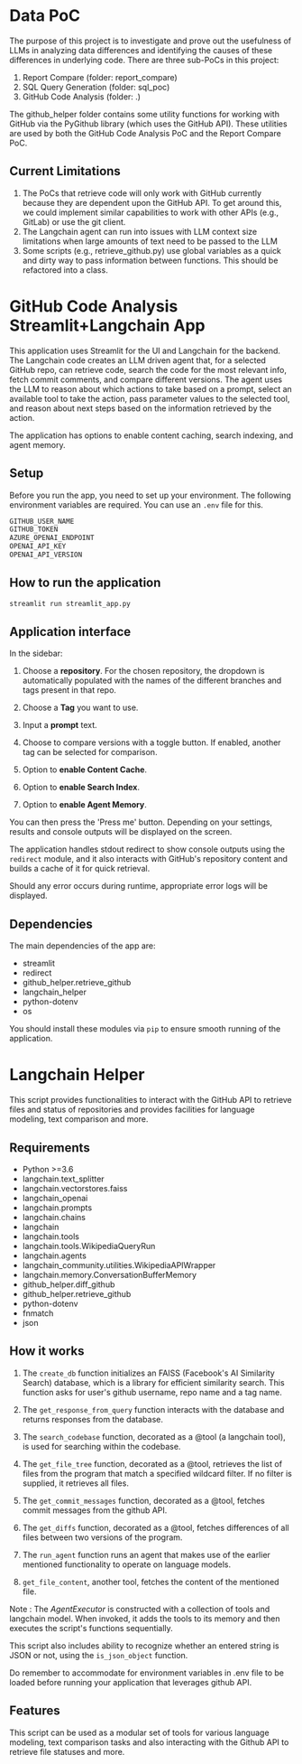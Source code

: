 # Data PoC
The purpose of this project is to investigate and prove out the usefulness of LLMs in analyzing data differences and identifying the causes of these differences in underlying code.  There are three sub-PoCs in this project:

1. Report Compare (folder: report_compare)
2. SQL Query Generation (folder: sql_poc)
3. GitHub Code Analysis (folder: .)

The github_helper folder contains some utility functions for working with GitHub via the PyGithub library (which uses the GitHub API).  These utilities are used by both the GitHub Code Analysis PoC and the Report Compare PoC.

## Current Limitations

1. The PoCs that retrieve code will only work with GitHub currently because they are dependent upon the GitHub API.  To get around this, we could implement similar capabilities to work with other APIs (e.g., GitLab) or use the git client.
2. The Langchain agent can run into issues with LLM context size limitations when large amounts of text need to be passed to the LLM
3. Some scripts (e.g., retrieve_github.py) use global variables as a quick and dirty way to pass information between functions.  This should be refactored into a class.

# GitHub Code Analysis Streamlit+Langchain App

This application uses Streamlit for the UI and Langchain for the backend.  The Langchain code creates an LLM driven agent that, for a selected GitHub repo, can retrieve code, search the code for the most relevant info, fetch commit comments, and compare different versions.  The agent uses the LLM to reason about which actions to take based on a prompt, select an available tool to take the action, pass parameter values to the selected tool, and reason about next steps based on the information retrieved by the action.

The application has options to enable content caching, search indexing, and agent memory.

## Setup

Before you run the app, you need to set up your environment. The following environment variables are required. You can use an `.env` file for this.

```bash
GITHUB_USER_NAME
GITHUB_TOKEN
AZURE_OPENAI_ENDPOINT
OPENAI_API_KEY
OPENAI_API_VERSION
```

## How to run the application

```bash
streamlit run streamlit_app.py
```

## Application interface

In the sidebar:

1. Choose a **repository**. For the chosen repository, the dropdown is automatically populated with the names of the different branches and tags present in that repo.

2. Choose a **Tag** you want to use. 

3. Input a **prompt** text.

4. Choose to compare versions with a toggle button. If enabled, another tag can be selected for comparison.

5. Option to **enable Content Cache**.

6. Option to **enable Search Index**.

7. Option to **enable Agent Memory**.

You can then press the 'Press me' button. Depending on your settings, results and console outputs will be displayed on the screen.

The application handles stdout redirect to show console outputs using the `redirect` module, and it also interacts with GitHub's repository content and builds a cache of it for quick retrieval.

Should any error occurs during runtime, appropriate error logs will be displayed.

## Dependencies

The main dependencies of the app are:

- streamlit
- redirect
- github_helper.retrieve_github
- langchain_helper
- python-dotenv
- os

You should install these modules via `pip` to ensure smooth running of the application.

# Langchain Helper

This script provides functionalities to interact with the GitHub API to retrieve files and status of repositories and provides facilities for language modeling, text comparison and more.

## Requirements
- Python >=3.6
- langchain.text_splitter
- langchain.vectorstores.faiss
- langchain_openai
- langchain.prompts
- langchain.chains
- langchain 
- langchain.tools
- langchain.tools.WikipediaQueryRun
- langchain.agents
- langchain_community.utilities.WikipediaAPIWrapper
- langchain.memory.ConversationBufferMemory
- github_helper.diff_github
- github_helper.retrieve_github
- python-dotenv
- fnmatch
- json

## How it works

1. The `create_db` function initializes an FAISS (Facebook's AI Similarity Search) database, which is a library for efficient similarity search. This function asks for user's github username, repo name and a tag name. 

2. The `get_response_from_query` function interacts with the database and returns responses from the database.

3. The `search_codebase` function, decorated as a @tool (a langchain tool), is used for searching within the codebase.

4. The `get_file_tree` function, decorated as a @tool, retrieves the list of files from the program that match a specified wildcard filter. If no filter is supplied, it retrieves all files.

5. The `get_commit_messages` function, decorated as a @tool, fetches commit messages from the github API.

6. The `get_diffs` function, decorated as a @tool, fetches differences of all files between two versions of the program.

7. The `run_agent` function runs an agent that makes use of the earlier mentioned functionality to operate on language models.

8. `get_file_content`, another tool, fetches the content of the mentioned file.

Note : The *AgentExecutor* is constructed with a collection of tools and langchain model. When invoked, it adds the tools to its memory and then executes the script's functions sequentially. 

This script also includes ability to recognize whether an entered string is JSON or not, using the `is_json_object` function. 

Do remember to accommodate for environment variables in .env file to be loaded before running your application that leverages github API. 

## Features
This script can be used as a modular set of tools for various language modeling, text comparison tasks and also interacting with the Github API to retrieve file statuses and more.
